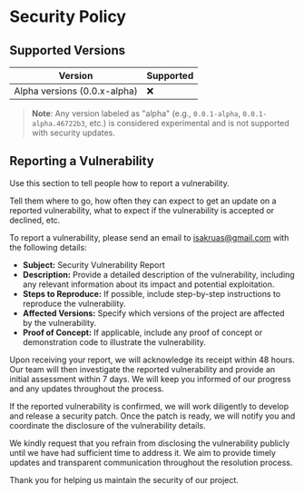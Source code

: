 # Security Policy

## Supported Versions

| Version | Supported          |
| ------- | ------------------ |
| Alpha versions (0.0.x-alpha) | :x: |

> **Note**: Any version labeled as "alpha" (e.g., `0.0.1-alpha`, `0.0.1-alpha.46722b3`, etc.) is considered experimental and is not supported with security updates.


## Reporting a Vulnerability

Use this section to tell people how to report a vulnerability.

Tell them where to go, how often they can expect to get an update on a
reported vulnerability, what to expect if the vulnerability is accepted or
declined, etc.

To report a vulnerability, please send an email to [isakruas@gmail.com](mailto:isakruas@gmail.com) with the following details:

- **Subject:** Security Vulnerability Report
- **Description:** Provide a detailed description of the vulnerability, including any relevant information about its impact and potential exploitation.
- **Steps to Reproduce:** If possible, include step-by-step instructions to reproduce the vulnerability.
- **Affected Versions:** Specify which versions of the project are affected by the vulnerability.
- **Proof of Concept:** If applicable, include any proof of concept or demonstration code to illustrate the vulnerability.

Upon receiving your report, we will acknowledge its receipt within 48 hours. Our team will then investigate the reported vulnerability and provide an initial assessment within 7 days. We will keep you informed of our progress and any updates throughout the process.

If the reported vulnerability is confirmed, we will work diligently to develop and release a security patch. Once the patch is ready, we will notify you and coordinate the disclosure of the vulnerability details.

We kindly request that you refrain from disclosing the vulnerability publicly until we have had sufficient time to address it. We aim to provide timely updates and transparent communication throughout the resolution process.

Thank you for helping us maintain the security of our project.
